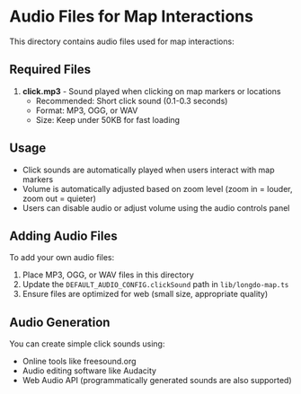 # Audio Files for Map Interactions

This directory contains audio files used for map interactions:

## Required Files

1. **click.mp3** - Sound played when clicking on map markers or locations
   - Recommended: Short click sound (0.1-0.3 seconds)
   - Format: MP3, OGG, or WAV
   - Size: Keep under 50KB for fast loading

## Usage

- Click sounds are automatically played when users interact with map markers
- Volume is automatically adjusted based on zoom level (zoom in = louder, zoom out = quieter)
- Users can disable audio or adjust volume using the audio controls panel

## Adding Audio Files

To add your own audio files:

1. Place MP3, OGG, or WAV files in this directory
2. Update the `DEFAULT_AUDIO_CONFIG.clickSound` path in `lib/longdo-map.ts`
3. Ensure files are optimized for web (small size, appropriate quality)

## Audio Generation

You can create simple click sounds using:
- Online tools like freesound.org
- Audio editing software like Audacity
- Web Audio API (programmatically generated sounds are also supported)
